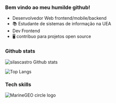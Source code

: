### Bem vindo ao meu humilde github!

  - Desenvolvedor Web frontend/mobile/backend
  - 📚 Estudante de sistemas de informação na UEA 
  - Dev Frontend
  - 🖥️ contribuo para projetos open source

### Github stats 
  

![silascastro Github stats](https://github-readme-stats.vercel.app/api?username=silascastro&show_icons=true&theme=dark)

![Top Langs](https://github-readme-stats.vercel.app/api/top-langs/?username=silascastro&theme=tokyonight&show_icons=true)


### Tech skills

![MarineGEO circle logo](https://camo.githubusercontent.com/cf1a0ef083a2372d7f66b4691d5d25bfd8c098f42871e8da90edb1f32ed187c4/68747470733a2f2f696d672e736869656c64732e696f2f62616467652f2d4a6176615363726970742d626c61636b3f7374796c653d666c61742d737175617265266c6f676f3d6a617661736372697074)
